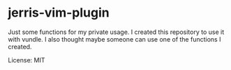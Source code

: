 jerris-vim-plugin
=================

Just some functions for my private usage. I created this repository to use it
with vundle. I also thought maybe someone can use one of the functions I
created.

License: MIT
